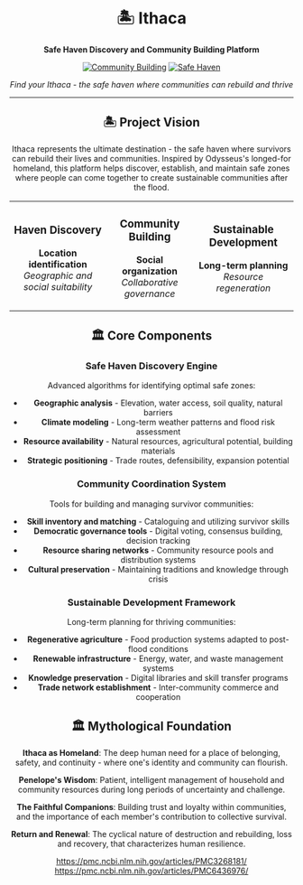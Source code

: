 <div align="center">

# 🏝️ Ithaca

**Safe Haven Discovery and Community Building Platform**

[![Community Building](https://img.shields.io/badge/Community_Building-98D8C8?style=for-the-badge&logo=users&logoColor=black)]()
[![Safe Haven](https://img.shields.io/badge/Safe_Haven-F7DC6F?style=for-the-badge&logo=home&logoColor=black)]()

*Find your Ithaca - the safe haven where communities can rebuild and thrive*

</div>

---

<div align="center">

## 🏝️ Project Vision

Ithaca represents the ultimate destination - the safe haven where survivors can rebuild their lives and communities. Inspired by Odysseus's longed-for homeland, this platform helps discover, establish, and maintain safe zones where people can come together to create sustainable communities after the flood.

</div>

<table align="center">
<tr>
<td align="center">

### Haven Discovery
**Location identification**  
*Geographic and social suitability*

</td>
<td align="center">

### Community Building
**Social organization**  
*Collaborative governance*

</td>
<td align="center">

### Sustainable Development
**Long-term planning**  
*Resource regeneration*

</td>
</tr>
</table>

<div align="center">

## 🏛️ Core Components

### Safe Haven Discovery Engine
Advanced algorithms for identifying optimal safe zones:
- **Geographic analysis** - Elevation, water access, soil quality, natural barriers
- **Climate modeling** - Long-term weather patterns and flood risk assessment
- **Resource availability** - Natural resources, agricultural potential, building materials
- **Strategic positioning** - Trade routes, defensibility, expansion potential

### Community Coordination System
Tools for building and managing survivor communities:
- **Skill inventory and matching** - Cataloguing and utilizing survivor skills
- **Democratic governance tools** - Digital voting, consensus building, decision tracking
- **Resource sharing networks** - Community resource pools and distribution systems
- **Cultural preservation** - Maintaining traditions and knowledge through crisis

### Sustainable Development Framework
Long-term planning for thriving communities:
- **Regenerative agriculture** - Food production systems adapted to post-flood conditions
- **Renewable infrastructure** - Energy, water, and waste management systems
- **Knowledge preservation** - Digital libraries and skill transfer programs
- **Trade network establishment** - Inter-community commerce and cooperation

## 🏛️ Mythological Foundation

**Ithaca as Homeland**: The deep human need for a place of belonging, safety, and continuity - where one's identity and community can flourish.

**Penelope's Wisdom**: Patient, intelligent management of household and community resources during long periods of uncertainty and challenge.

**The Faithful Companions**: Building trust and loyalty within communities, and the importance of each member's contribution to collective survival.

**Return and Renewal**: The cyclical nature of destruction and rebuilding, loss and recovery, that characterizes human resilience.

https://pmc.ncbi.nlm.nih.gov/articles/PMC3268181/
https://pmc.ncbi.nlm.nih.gov/articles/PMC6436976/

</div>

